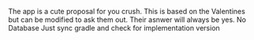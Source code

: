 The app is a cute proposal for you crush.
This is based on the Valentines but can be modified to ask them out.
Their asnwer will always be yes. 
No Database
Just sync gradle and check for implementation version